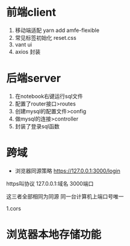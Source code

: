 
# 前端client
1. 移动端适配 yarn add amfe-flexible
2. 常见标签初始化 reset.css
3. vant ui
4. axios 封装



# 后端server
1. 在notebook右键运行sql文件
2. 配置了router接口>routes
4. 创建mysql的配置文件>config
5. 做mysql的连接>controller
7. 封装了登录sql函数

# 跨域
- 浏览器同源策略
https://127.0.0.1:3000/login


https叫协议
127.0.0.1:域名
3000端口

这三者全部相同为同源
同一台计算机上端口号唯一

1.cors

# 浏览器本地存储功能

